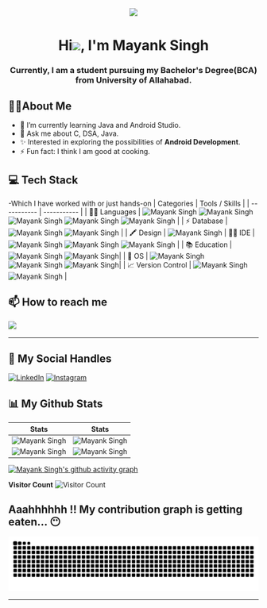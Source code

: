 <div align="center">
<img src="https://github.com/mayank4singh/mayank4singh/blob/main/gif4.gif?raw=true" width="400px" />
</div>
<h1 align="center">Hi<img src="https://raw.githubusercontent.com/MartinHeinz/MartinHeinz/master/wave.gif" width="30px">, I'm Mayank Singh</h1>
<h3 align="center">Currently, I am a student pursuing my Bachelor's Degree(BCA) from University of Allahabad.</h3>

## :man_technologist:About Me
- 🌱 I’m currently learning Java and Android Studio.
- 💬 Ask me about C, DSA, Java.
- ✨ Interested in exploring the possibilities of **Android Development**.
- ⚡ Fun fact: I think I am good at cooking.
## 💻 Tech Stack 
-Which I have worked with or just hands-on
| Categories      | Tools / Skills |
| ----------- | ----------- | 
| 👩‍💻 Languages     | ![Mayank Singh](https://img.shields.io/badge/C-00599C?style=for-the-badge&logo=c&logoColor=white) ![Mayank Singh](https://img.shields.io/badge/C%2B%2B-00599C?style=for-the-badge&logo=c%2B%2B&logoColor=white) ![Mayank Singh](https://img.shields.io/badge/Java-white?style=for-the-badge&logo=openjdk&logoColor=black)  ![Mayank Singh](https://img.shields.io/badge/CSS3-1572B6?style=for-the-badge&logo=css3&logoColor=white)  ![Mayank Singh](https://img.shields.io/badge/HTML5-E34F26?style=for-the-badge&logo=html5&logoColor=white) |
| ⚡ Database   | ![Mayank Singh](https://img.shields.io/badge/MySQL-005C84?style=for-the-badge&logo=mysql&logoColor=E8BD0D) ![Mayank Singh](https://img.shields.io/badge/firebase-ffffff?style=for-the-badge&logo=firebase&logoColor=E8BD0D) |
| 🖍 Design     | ![Mayank Singh](https://img.shields.io/badge/Adobe%20XD-6A1B4D?style=for-the-badge&logo=Adobe%20XD&logoColor=E03B8B)
| 👩‍💻 IDE    | ![Mayank Singh](https://img.shields.io/badge/sublime_text-%23575757.svg?&style=for-the-badge&logo=sublime-text&logoColor=important) ![Mayank Singh](https://img.shields.io/badge/VSCode-0078D4?style=for-the-badge&logo=visual%20studio%20code&logoColor=white) ![Mayank Singh](https://img.shields.io/badge/AndroidStudio-4EA94B?style=for-the-badge&logo=AndroidStudio&logoColor=white) |
| 📚 Education  | ![Mayank Singh](https://img.shields.io/badge/YouTube-D14836?style=for-the-badge&logo=YouTube&logoColor=white) ![Mayank Singh](https://img.shields.io/badge/masai-ffffff?style=for-the-badge&logo=masai&logoColor=white)|
| 📱 OS         | ![Mayank Singh](https://img.shields.io/badge/Android-3DDC84?style=for-the-badge&logo=android&logoColor=white) ![Mayank Singh](https://img.shields.io/badge/windows-3944F7?style=for-the-badge&logo=windows&logoColor=white) ![Mayank Singh](https://img.shields.io/badge/linux-fff?style=for-the-badge&logo=linux&logoColor=black)|
| 📈 Version Control | ![Mayank Singh](https://img.shields.io/badge/Git-F05032?style=for-the-badge&logo=git&logoColor=white) ![Mayank Singh](https://img.shields.io/badge/GitHub-181717?style=for-the-badge&logo=github&logoColor=white)  |
## 📫 How to reach me

[![](https://img.shields.io/badge/Gmail-D14836?style=for-the-badge&logo=gmail&logoColor=white)](mailto:mailatmausam@gmail.com)
  
***

## 📱 My Social Handles


[![LinkedIn](https://img.shields.io/badge/LinkedIn-0077B5?style=for-the-badge&logo=linkedin&logoColor=white)](https://www.linkedin.com/in/mayank-singh-924718251/)
[![Instagram](https://img.shields.io/badge/Instagram-ea3991?style=for-the-badge&logo=instagram&logoColor=white)](https://www.instagram.com/_thamayanksinghna_/)
  


## 📊 My Github Stats 

 |  Stats                                                                                                                                                                                             |  Stats                                                                                                                               |
| -----------                                                                                                                                                                                        | -----------                                                                                                                          |
| ![Mayank Singh](https://github-readme-stats.vercel.app/api?username=mayank4singh&show_icons=true&theme=dark&count_private=true&text_color=F5F3E4&icon_color=F26F2D&title_color=F26F2D)          | ![Mayank Singh](https://github-readme-streak-stats.herokuapp.com/?user=mayank4singh&theme=dark&hide_border=true&background=010811&fire=F26F2D&ring=F3CCAE&stroke=F5F3E4&currStreakLabel=F26F2D&sideNums=F26F2D&sideLabels=F3CCAE)       |
| ![Mayank Singh](https://github-readme-stats.vercel.app/api/top-langs/?username=mayank4singh&layout=compact&theme=dark&langs_count=6&count_private=true&text_color=F5F3E4&title_color=F3CCAE)   | ![Mayank Singh](http://github-profile-summary-cards.vercel.app/api/cards/profile-details?username=mayank4singh&theme=gruvbox)        |


[![Mayank Singh's github activity graph](https://github-readme-activity-graph.cyclic.app/graph?username=mayank4singh&theme=xcode)](https://github.com/mayank4singh/github-readme-activity-graph)

  **Visitor Count**
 ![Visitor Count](https://profile-counter.glitch.me/{mayank4singh}/count.svg)
 
 
Aaahhhhhh !! My contribution graph is getting eaten... 😶
 ---
<p align="center">
<img src="https://github.com/mayank4singh/mayank4singh/blob/output/github-contribution-grid-snake.svg">
</p>
  
***
<!-- -->




<!--
**mayank4singh/mayank4singh** is a ✨ _special_ ✨ repository because its `README.md` (this file) appears on your GitHub profile.

Here are some ideas to get you started

- 🔭 I’m currently working on ...
- 🌱 I’m currently learning ...
- 👯 I’m looking to collaborate on ...
- 🤔 I’m lookinfor help with ...
- 💬 Ask me about ...
- 📫 How to reach me: ...
- 😄 Pronouns: ...
- ⚡ Fun fact: ...
-->
